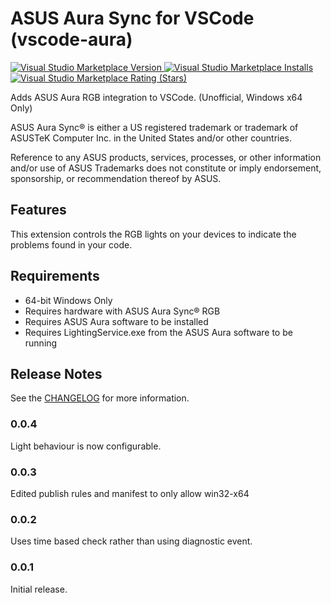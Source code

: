 # ASUS Aura Sync for VSCode (vscode-aura)

[![Visual Studio Marketplace Version](https://img.shields.io/visual-studio-marketplace/v/obfuscatedgenerated.vscode-aura) ![Visual Studio Marketplace Installs](https://img.shields.io/visual-studio-marketplace/d/obfuscatedgenerated.vscode-aura?label=installs) ![Visual Studio Marketplace Rating (Stars)](https://img.shields.io/visual-studio-marketplace/stars/obfuscatedgenerated.vscode-aura)](https://marketplace.visualstudio.com/items?itemName=obfuscatedgenerated.vscode-aura)


Adds ASUS Aura RGB integration to VSCode. (Unofficial, Windows x64 Only)

ASUS Aura Sync® is either a US registered trademark or trademark of ASUSTeK Computer Inc. in the United States and/or other countries.

Reference to any ASUS products, services, processes, or other information and/or use of ASUS Trademarks does not constitute or imply endorsement, sponsorship, or recommendation thereof by ASUS.

## Features

This extension controls the RGB lights on your devices to indicate the problems found in your code.

## Requirements

- 64-bit Windows Only
- Requires hardware with ASUS Aura Sync® RGB
- Requires ASUS Aura software to be installed
- Requires LightingService.exe from the ASUS Aura software to be running

## Release Notes

See the [CHANGELOG](CHANGELOG.md) for more information.

### 0.0.4

Light behaviour is now configurable.

### 0.0.3

Edited publish rules and manifest to only allow win32-x64

### 0.0.2

Uses time based check rather than using diagnostic event.

### 0.0.1

Initial release.
